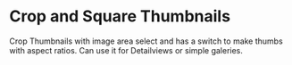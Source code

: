Crop and Square Thumbnails==========================Crop Thumbnails with image area select and has a switch to make thumbs with aspect ratios. Can use it for Detailviews or simple galeries.